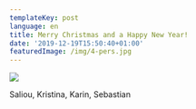 ```yaml
---
templateKey: post
language: en
title: Merry Christmas and a Happy New Year!
date: '2019-12-19T15:50:40+01:00'
featuredImage: /img/4-pers.jpg
---
```

![](/img/4-pers.jpg)

Saliou, Kristina, Karin, Sebastian
